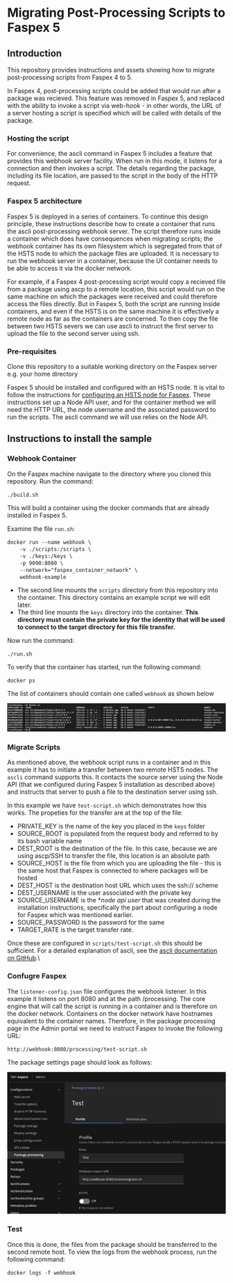 # Migrating Post-Processing Scripts to Faspex 5

## Introduction

This repository provides instructions and assets showing how to migrate post-processing scripts from Faspex 4 to 5.

In Faspex 4, post-processing scripts could be added that would run after a package was recieved.  This feature was removed in Faspex 5, and replaced with the ability to invoke a script via web-hook - in other words, the URL of a server hosting a script is specified which will be called with details of the package.

### Hosting the script
For convenience, the ascli command in Faspex 5 includes a feature that provides this webhook server facility.  When run in this mode, it listens for a connection and then invokes a script.  The details regarding the package, including its file location, are passed to the script in the body of the HTTP request.

### Faspex 5 architecture

Faspex 5 is deployed in a series of containers.  To continue this design principle, these instructions describe how to create a container that runs the ascli post-processing webhook server.  The script therefore runs inside a container which does have consequences when migrating scripts; the webhook container has its own filesystem which is segregated from that of the HSTS node to which the package files are uploaded.  It is necessary to run the webhook server in a container, because the UI container needs to be able to access it via the docker network.

For example, if a Faspex 4 post-processing script would copy a recieved file from a package using ascp to a remote location, this script would run on the same machine on which the packages were received and could therefore access the files directly.  But in Faspex 5, both the script are running inside containers, and even if the HSTS is on the same machine it is effectively a remote node as far as the containers are concerned.  To then copy the file between two HSTS severs we can use ascli to instruct the first server to upload the file to the second server using ssh.

### Pre-requisites

Clone this repository to a suitable working directory on the Faspex server e.g. your home directory

Faspex 5 should be installed and configured with an HSTS node.  It is vital to follow the instructions for [configuring an HSTS node for Faspex](https://www.ibm.com/docs/en/aspera-faspex/5.0?topic=storage-configuring-linux-node-faspex).  These instructions set up a Node API user, and for the container method we will need the HTTP URL, the node username and the associated password to run the scripts.  The ascli command we will use relies on the Node API.

## Instructions to install the sample

### Webhook Container

On the Faspex machine navigate to the directory where you cloned this repository.  Run the command:

    ./build.sh

This will build a container using the docker commands that are already installed in Faspex 5.

Examine the file `run.sh`:

    docker run --name webhook \
        -v ./scripts:/scripts \
        -v ./keys:/keys \
        -p 9090:8080 \
        --network="faspex_container_network" \
        webhook-example

- The second line mounts the `scripts` directory from this repository into the container. This directory contains an example script we will edit later.
- The third line mounts the `keys` directory into the container. **This directory must contain the 
private key for the identity that will be used to connect to the target directory for this file transfer.**  

Now run the command:

    ./run.sh

To verify that the container has started, run the following command:

    docker ps

The list of containers should contain one called `webhook` as shown below

![Alt text](image.png)

### Migrate Scripts

As mentioned above, the webhook script runs in a container and in this example it has to initiate a transfer between two remote HSTS nodes.  The `ascli` command supports this.  It contacts the source server using the Node API (that we configured during Faspex 5 installation as described above) and instructs that server to push a file to the destination server using ssh.

In this example we have `test-script.sh` which demonstrates how this works.  The propeties for the transfer are at the top of the file:

- PRIVATE_KEY is the name of the key you placed in the `keys` folder
- SOURCE_ROOT is populated from the request body and referred to by its bash variable name
- DEST_ROOT is the destination of the file. In this case, because we are using ascp/SSH to transfer the file, this location is an absolute path
- SOURCE_HOST is the file from which you are uploading the file - this is the same host that Faspex is connected to where packages will be hosted
- DEST_HOST is the destination host URL which uses the ssh:// scheme
- DEST_USERNAME is the user associated with the private key
- SOURCE_USERNAME is the **node api user* that was created during the installation instructions, specifically the part about configuring a node for Faspex which was mentioned earlier.
- SOURCE_PASSWORD is the password for the same
- TARGET_RATE is the target transfer rate.


Once these are configured in `scripts/test-script.sh` this should be sufficient.  For a detailed explanation of ascli, see the [ascli documentation on GitHub](https://github.com/IBM/aspera-cli_).\

### Confugre Faspex

The `listener-config.json` file configures the webhook listener. In this example it listens on port 8080 and at the path /processing.  The core engine that will call the script is running in a container and is therefore on the docker network.  Containers on the docker network have hostnames equivalent to the container names. Therefore, in the package processing page in the Admin portal we need to instruct Faspex to invoke the following URL:

    http://webhook:8080/processing/test-script.sh

The package settings page should look as follows:

![Alt text](image-1.png)


### Test

Once this is done, the files from the package should be transferred to the second remote host.  To view the logs from the webhook process, run the following command:

    docker logs -f webhook

